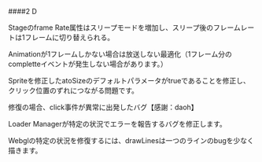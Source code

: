 ####2 D

Stageのframe Rate属性はスリープモードを増加し、スリープ後のフレームレートは1フレームに切り替えられる。

Animationが1フレームしかない場合は放送しない最適化（1フレーム分のcompletteイベントが発生しない場合があります。）

Spriteを修正したatoSizeのデフォルトパラメータがtrueであることを修正し、クリック位置のずれにつながる問題です。

修復の場合、click事件が異常に出発したバグ【感謝：daoh】

Loader Managerが特定の状況でエラーを報告するバグを修正します。

Webglの特定の状況を修復するには、drawLinesは一つのラインのbugを少なく描きます。